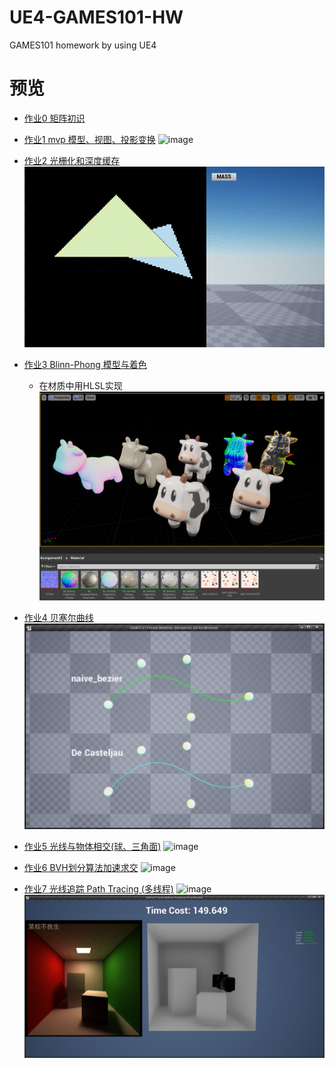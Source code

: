 # UE4-GAMES101-HW
GAMES101 homework by using UE4

# 预览
- [作业0 矩阵初识](https://www.cnblogs.com/shiroe/p/15428717.html)

- [作业1 mvp 模型、视图、投影变换](https://www.cnblogs.com/shiroe/p/15430821.html) 
  ![image](./_images/mvp.gif)
  
- [作业2 光栅化和深度缓存](https://www.cnblogs.com/shiroe/p/15436920.html)
  ![image](./_images/depth.gif)
  
- [作业3 Blinn-Phong 模型与着色](https://www.cnblogs.com/shiroe/p/15441302.html)
  - 在材质中用HLSL实现 
  ![image](./_images/Blinn-Phong.png)

- [作业4 贝塞尔曲线](https://www.cnblogs.com/shiroe/p/15442996.html)
  ![image](./_images/BezierCurve.png)
  
- [作业5 光线与物体相交(球、三角面)](https://www.cnblogs.com/shiroe/p/15457652.html)
  ![image](./_images/raytrace0.gif)
  
- [作业6 BVH划分算法加速求交](https://www.cnblogs.com/shiroe/p/15477198.html)
  ![image](./_images/BVH.gif)
  
- [作业7 光线追踪 Path Tracing (多线程)](https://www.cnblogs.com/shiroe/p/15483600.html)
  ![image](./_images/raytrace2.gif)
  ![image](./_images/raytrace3.jpg)
